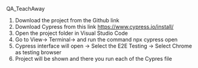  QA_TeachAway
 1. Download the project from the Github link
 2. Download Cypress from this link https://www.cypress.io/install/
 3. Open the project folder in Visual Studio Code 
 4. Go to View-> Terminal-> and run the command npx cypress open 
 5. Cypress interface will open -> Select the E2E Testing -> Select Chrome as testing browser
 6. Project will be shown and there you run each of the Cypres file
